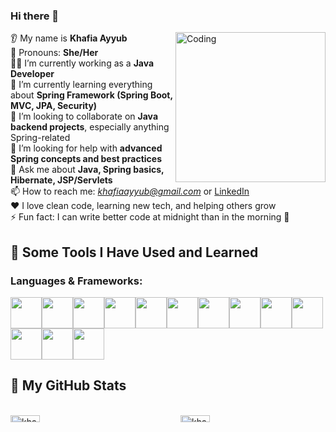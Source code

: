 
### Hi there 👋  

<img align="right" alt="Coding" width="240" src="https://media.giphy.com/media/MM9wZTpmDdrJffgyA1/giphy.gif"/>

👂 My name is **Khafia Ayyub**  
👩 Pronouns: **She/Her**  
👩‍💻 I’m currently working as a **Java Developer**  
🌱 I’m currently learning everything about **Spring Framework (Spring Boot, MVC, JPA, Security)**  
🤝 I’m looking to collaborate on **Java backend projects**, especially anything Spring-related  
🤔 I’m looking for help with **advanced Spring concepts and best practices**  
💬 Ask me about **Java, Spring basics, Hibernate, JSP/Servlets**  
📫 How to reach me: *khafiaayyub@gmail.com* or [LinkedIn](https://www.linkedin.com/in/khafia-ayyub-1205a4181/)  
❤️ I love clean code, learning new tech, and helping others grow  
⚡ Fun fact: I can write better code at midnight than in the morning 🌙


## 🚀 Some Tools I Have Used and Learned

### Languages & Frameworks:
<div style="display: flex; flex-wrap: wrap;">
  <img src="https://cdn.jsdelivr.net/gh/devicons/devicon/icons/c/c-original.svg" width="50"/> 
  <img src="https://cdn.jsdelivr.net/gh/devicons/devicon/icons/java/java-original.svg" width="50"/>
  <img src="https://cdn.jsdelivr.net/gh/devicons/devicon/icons/spring/spring-original.svg" width="50"/>
  <img src="https://cdn.jsdelivr.net/gh/devicons/devicon/icons/hibernate/hibernate-original.svg" width="50"/>
  <img src="https://cdn.jsdelivr.net/gh/devicons/devicon/icons/html5/html5-original.svg" width="50"/>
  <img src="https://cdn.jsdelivr.net/gh/devicons/devicon/icons/css3/css3-original.svg" width="50"/>
  <img src="https://cdn.jsdelivr.net/gh/devicons/devicon/icons/javascript/javascript-original.svg" width="50"/>
  <img src="https://cdn.jsdelivr.net/gh/devicons/devicon/icons/mysql/mysql-original.svg" width="50"/>
  <img src="https://cdn.jsdelivr.net/gh/devicons/devicon/icons/postgresql/postgresql-original.svg" width="50"/>
  <img src="https://cdn.jsdelivr.net/gh/devicons/devicon/icons/vscode/vscode-original.svg" width="50"/>
  <img src="https://cdn.jsdelivr.net/gh/devicons/devicon/icons/eclipse/eclipse-original.svg" width="50"/>
  <img src="https://cdn.jsdelivr.net/gh/devicons/devicon/icons/git/git-original.svg" width="50"/>
  <img src="https://cdn.jsdelivr.net/gh/devicons/devicon/icons/docker/docker-original.svg" width="50"/>
</div>

## 🚀 My GitHub Stats

<br>
<div style="display: flex; justify-content: space-between; width: 100%;">
  <div style="flex: 1; padding-right: 20px;">
    <img src="https://github-readme-stats.vercel.app/api/top-langs?username=khafiaayyub&show_icons=true&locale=en&layout=compact&theme=dark" alt="khafiaayyub" width="45%" />
  </div>
  <div style="flex: 1; padding-left: 20px;">
    <img src="https://github-readme-stats.vercel.app/api?username=khafiaayyub&show_icons=true&locale=en&theme=dark" alt="khafiaayyub" width="45%" />
  </div>
</div>

